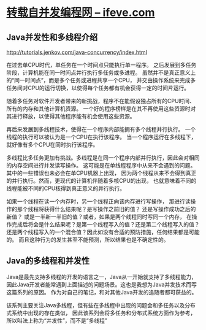# [转载自并发编程网 – ifeve.com](http://ifeve.com/java-concurrency-thread/)

## Java并发性和多线程介绍
 
<http://tutorials.jenkov.com/java-concurrency/index.html>

在过去单CPU时代，单任务在一个时间点只能执行单一程序。
之后发展到多任务阶段，计算机能在同一时间点并行执行多任务或多进程。
虽然并不是真正意义上的“同一时间点”，而是多个任务或进程共享一个CPU，
并交由操作系统来完成多任务间对CPU的运行切换，以使得每个任务都有机会获得一定的时间片运行。

随着多任务对软件开发者带来的新挑战，程序不在能假设独占所有的CPU时间、所有的内存和其他计算机资源。
一个好的程序榜样是在其不再使用这些资源时对其进行释放，以使得其他程序能有机会使用这些资源。

再后来发展到多线程技术，使得在一个程序内部能拥有多个线程并行执行。
一个线程的执行可以被认为是一个CPU在执行该程序。
当一个程序运行在多线程下，就好像有多个CPU在同时执行该程序。

多线程比多任务更加有挑战。多线程是在同一个程序内部并行执行，因此会对相同的内存空间进行并发读写操作。
这可能是在单线程程序中从来不会遇到的问题。其中的一些错误也未必会在单CPU机器上出现，
因为两个线程从来不会得到真正的并行执行。然而，更现代的计算机伴随着多核CPU的出现，
也就意味着不同的线程能被不同的CPU核得到真正意义的并行执行。

如果一个线程在读一个内存时，另一个线程正向该内存进行写操作，
那进行读操作的那个线程将获得什么结果呢？是写操作之前旧的值？
还是写操作成功之后的新值？
或是一半新一半旧的值？或者，如果是两个线程同时写同一个内存，
在操作完成后将会是什么结果呢？是第一个线程写入的值？还是第二个线程写入的值？
还是两个线程写入的一个混合值？因此如没有合适的预防措施，任何结果都是可能的。
而且这种行为的发生甚至不能预测，所以结果也是不确定性的。

## Java的多线程和并发性
Java是最先支持多线程的开发的语言之一，Java从一开始就支持了多线程能力，
因此Java开发者能常遇到上面描述的问题场景。这也是我想为Java并发技术而写这篇系列的原因。
作为对自己的笔记，和对其他Java开发的追随者都可获益的。

该系列主要关注Java多线程，但有些在多线程中出现的问题会和多任务以及分布式系统中出现的存在类似，
因此该系列会将多任务和分布式系统方面作为参考，所以叫法上称为“并发性”，而不是“多线程”